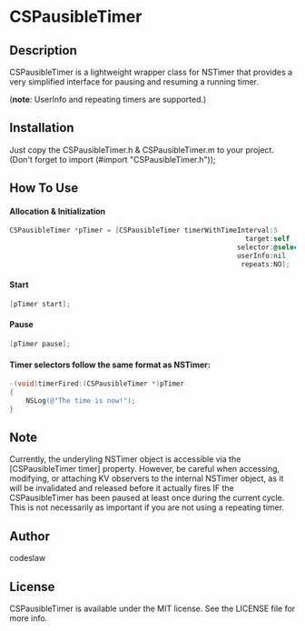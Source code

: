 CSPausibleTimer
===============

## Description
CSPausibleTimer is a lightweight wrapper class for NSTimer that provides a very simplified interface for pausing and resuming a running timer.

(**note**: UserInfo and repeating timers are supported.)

## Installation
Just copy the CSPausibleTimer.h & CSPausibleTimer.m to your project.
(Don't forget to import (#import "CSPausibleTimer.h"));

## How To Use
#### Allocation & Initialization
```objective-c
CSPausibleTimer *pTimer = [CSPausibleTimer timerWithTimeInterval:5 
                                                          target:self 
                                                        selector:@selector(timerFired:) 
                                                        userInfo:nil 
                                                         repeats:NO];
```

#### Start
```objective-c                                                         
[pTimer start];
```

#### Pause
```objective-c                                                         
[pTimer pause];
```

#### Timer selectors follow the same format as NSTimer:
```objective-c
-(void)timerFired:(CSPausibleTimer *)pTimer
{
    NSLog(@"The time is now!");
}
```

## Note
Currently, the underyling NSTimer object is accessible via the [CSPausibleTimer timer] property.  However, be careful 
when accessing, modifying, or attaching KV observers to the internal NSTimer object, as it will be invalidated and released
before it actually fires IF the CSPausibleTimer has been paused at least once during the current cycle.  This is not
necessarily as important if you are not using a repeating timer.

## Author
codeslaw

## License
CSPausibleTimer is available under the MIT license. See the LICENSE file for more info.
